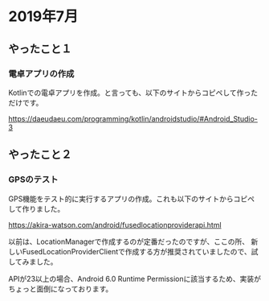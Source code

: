 # 2019年7月
## やったこと１
### 電卓アプリの作成
Kotlinでの電卓アプリを作成。と言っても、以下のサイトからコピペして作っただけです。

https://daeudaeu.com/programming/kotlin/androidstudio/#Android_Studio-3


## やったこと２
### GPSのテスト
GPS機能をテスト的に実行するアプリの作成。これも以下のサイトからコピペして作りました。

https://akira-watson.com/android/fusedlocationproviderapi.html

以前は、LocationManagerで作成するのが定番だったのですが、ここの所、
新しいFusedLocationProviderClientで作成する方が推奨されていましたので、試してみました。

APIが23以上の場合、Android 6.0 Runtime Permissionに該当するため、実装がちょっと面倒になっております。
